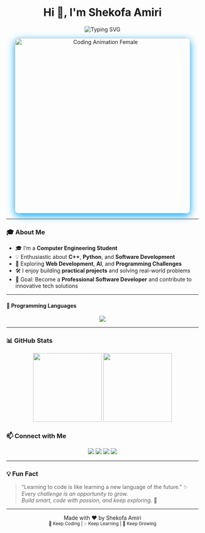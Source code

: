 <h1 align="center">Hi 👋, I'm Shekofa Amiri</h1>

<p align="center">
  <img src="https://readme-typing-svg.demolab.com?font=Fira+Code&duration=3000&pause=500&color=00a8ff&center=true&vCenter=true&width=500&lines=Computer+Engineering+Student;Passionate+About+Coding;Exploring+Tech;Problem+Solver" alt="Typing SVG" />
</p>

<div align="center">
  <img src="https://media.giphy.com/media/3o6Zt481isNVuQI1l6/giphy.gif" width="460" alt="Coding Animation Female" style="border-radius: 12px; box-shadow: 0 6px 20px #00a8ff;" />
</div>

---

### 🎓 About Me

- 🎓 I’m a **Computer Engineering Student**  
- 💡 Enthusiastic about **C++**, **Python**, and **Software Development**  
- 🌱 Exploring **Web Development**, **AI**, and **Programming Challenges**  
- 🛠 I enjoy building **practical projects** and solving real-world problems  
- 🎯 Goal: Become a **Professional Software Developer** and contribute to innovative tech solutions

---

#### 🧠 Programming Languages
<p align="center">
  <img src="https://skillicons.dev/icons?i=cpp,python,git,github,vscode" />
</p>

---
### 📊 GitHub Stats

<p align="center">
  <img src="https://github-readme-stats.vercel.app/api?username=shekofaamiri1&show_icons=true&theme=tokyonight&hide_border=true&border_radius=10" height="180px" />
  <img src="https://github-readme-stats.vercel.app/api/top-langs/?username=shekofaamiri1&layout=compact&theme=tokyonight&hide_border=true&border_radius=10" height="180px" />
</p>

### 📫 Connect with Me

<p align="center">
  <a href="mailto:shekofaamiri840@gmail.com"><img src="https://img.shields.io/badge/-Gmail-D14836?style=for-the-badge&logo=gmail&logoColor=white" /></a>
  <a href="https://github.com/ShekofaAmiri1"><img src="https://img.shields.io/badge/-GitHub-000000?style=for-the-badge&logo=github&logoColor=white" /></a>
  <a href="https://www.linkedin.com/in/YOUR-LINK"><img src="https://img.shields.io/badge/-LinkedIn-0A66C2?style=for-the-badge&logo=linkedin&logoColor=white" /></a>
  <a href="https://t.me/@Shekofapoyaamiri"><img src="https://img.shields.io/badge/-Telegram-0088cc?style=for-the-badge&logo=telegram&logoColor=white" /></a>
</p>

---

### 💡 Fun Fact

> "Learning to code is like learning a new language of the future." ✨  
> *Every challenge is an opportunity to grow.*  
> *Build smart, code with passion, and keep exploring.* 🚀  

---

<footer align="center">
Made with ❤️ by Shekofa Amiri  
<br>
<sub>🚀 Keep Coding | 💡 Keep Learning | 🌱 Keep Growing</sub>
</footer>
